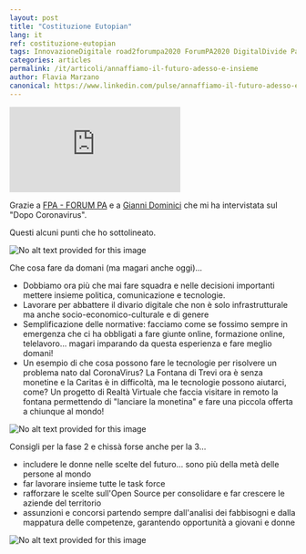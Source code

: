 ```yaml
---
layout: post
title: "Costituzione Eutopian"
lang: it
ref: costituzione-eutopian
tags: InnovazioneDigitale road2forumpa2020 ForumPA2020 DigitalDivide PariOpportunità OpenSource Semplificazione formazione comunicazione
categories: articles
permalink: /it/articoli/annaffiamo-il-futuro-adesso-e-insieme
author: Flavia Marzano
canonical: https://www.linkedin.com/pulse/annaffiamo-il-futuro-adesso-e-insieme-flavia-marzano/
---
```


<div class="embed-responsive embed-responsive-16by9">
  <iframe class="embed-responsive-item" src="https://www.youtube.com/embed/_QBc6YuzgMg" frameborder="0" allow="accelerometer; autoplay; encrypted-media; gyroscope; picture-in-picture" allowfullscreen></iframe>
</div>

Grazie a [FPA - FORUM PA](https://www.linkedin.com/company/forum-pa/) e a [Gianni Dominici](https://www.linkedin.com/in/giannidominici/) che mi ha intervistata sul "Dopo Coronavirus".

Questi alcuni punti che ho sottolineato.

![No alt text provided for this image](https://media-exp1.licdn.com/dms/image/C5612AQHK8VbfoFPFQg/article-inline_image-shrink_1000_1488/0?e=1593648000&v=beta&t=7FqG87-ilOyl1UhobJZsHqQSHzRBZy9eX57wzVS3s00)

Che cosa fare da domani (ma magari anche oggi)...

-   Dobbiamo ora più che mai fare squadra e nelle decisioni importanti mettere insieme politica, comunicazione e tecnologie.
-   Lavorare per abbattere il divario digitale che non è solo infrastrutturale ma anche socio-economico-culturale e di genere
-   Semplificazione delle normative: facciamo come se fossimo sempre in emergenza che ci ha obbligati a fare giunte online, formazione online, telelavoro... magari imparando da questa esperienza e fare meglio domani!
-   Un esempio di che cosa possono fare le tecnologie per risolvere un problema nato dal CoronaVirus? La Fontana di Trevi ora è senza monetine e la Caritas è in difficoltà, ma le tecnologie possono aiutarci, come? Un progetto di Realtà Virtuale che faccia visitare in remoto la fontana permettendo di "lanciare la monetina" e fare una piccola offerta a chiunque al mondo!

![No alt text provided for this image](https://media-exp1.licdn.com/dms/image/C5612AQETVyrnoVnkNg/article-inline_image-shrink_1000_1488/0?e=1593648000&v=beta&t=huZJH7BQIXV2RYqfo2YLD9PpR_BlNbdeZIPskFOlTGo)

Consigli per la fase 2 e chissà forse anche per la 3...

-   includere le donne nelle scelte del futuro... sono più della metà delle persone al mondo
-   far lavorare insieme tutte le task force
-   rafforzare le scelte sull'Open Source per consolidare e far crescere le aziende del territorio
-   assunzioni e concorsi partendo sempre dall'analisi dei fabbisogni e dalla mappatura delle competenze, garantendo opportunità a giovani e donne

![No alt text provided for this image](https://media-exp1.licdn.com/dms/image/C5612AQENCmPdwO6lmA/article-inline_image-shrink_1000_1488/0?e=1593648000&v=beta&t=W9AFN2s-Q9fwjSgYhhcvYp_JJIAAriOpXK8QsoNT5_4)
